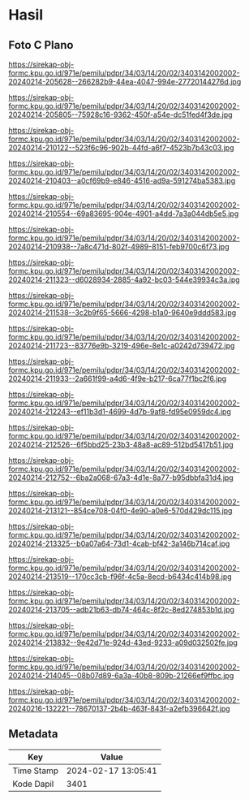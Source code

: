 # Hasil

## Foto C Plano

https://sirekap-obj-formc.kpu.go.id/971e/pemilu/pdpr/34/03/14/20/02/3403142002002-20240214-205628--266282b9-44ea-4047-994e-27720144276d.jpg

https://sirekap-obj-formc.kpu.go.id/971e/pemilu/pdpr/34/03/14/20/02/3403142002002-20240214-205805--75928c16-9362-450f-a54e-dc51fed4f3de.jpg

https://sirekap-obj-formc.kpu.go.id/971e/pemilu/pdpr/34/03/14/20/02/3403142002002-20240214-210122--523f6c96-902b-44fd-a6f7-4523b7b43c03.jpg

https://sirekap-obj-formc.kpu.go.id/971e/pemilu/pdpr/34/03/14/20/02/3403142002002-20240214-210403--a0cf69b9-e846-4516-ad9a-591274ba5383.jpg

https://sirekap-obj-formc.kpu.go.id/971e/pemilu/pdpr/34/03/14/20/02/3403142002002-20240214-210554--69a83695-904e-4901-a4dd-7a3a044db5e5.jpg

https://sirekap-obj-formc.kpu.go.id/971e/pemilu/pdpr/34/03/14/20/02/3403142002002-20240214-210938--7a8c471d-802f-4989-8151-feb9700c6f73.jpg

https://sirekap-obj-formc.kpu.go.id/971e/pemilu/pdpr/34/03/14/20/02/3403142002002-20240214-211323--d6028934-2885-4a92-bc03-544e39934c3a.jpg

https://sirekap-obj-formc.kpu.go.id/971e/pemilu/pdpr/34/03/14/20/02/3403142002002-20240214-211538--3c2b9f65-5666-4298-b1a0-9640e9ddd583.jpg

https://sirekap-obj-formc.kpu.go.id/971e/pemilu/pdpr/34/03/14/20/02/3403142002002-20240214-211723--83776e9b-3219-496e-8e1c-a0242d739472.jpg

https://sirekap-obj-formc.kpu.go.id/971e/pemilu/pdpr/34/03/14/20/02/3403142002002-20240214-211933--2a661f99-a4d6-4f9e-b217-6ca77f1bc2f6.jpg

https://sirekap-obj-formc.kpu.go.id/971e/pemilu/pdpr/34/03/14/20/02/3403142002002-20240214-212243--ef11b3d1-4699-4d7b-9af8-fd95e0959dc4.jpg

https://sirekap-obj-formc.kpu.go.id/971e/pemilu/pdpr/34/03/14/20/02/3403142002002-20240214-212526--6f5bbd25-23b3-48a8-ac89-512bd5417b51.jpg

https://sirekap-obj-formc.kpu.go.id/971e/pemilu/pdpr/34/03/14/20/02/3403142002002-20240214-212752--6ba2a068-67a3-4d1e-8a77-b95dbbfa31d4.jpg

https://sirekap-obj-formc.kpu.go.id/971e/pemilu/pdpr/34/03/14/20/02/3403142002002-20240214-213121--854ce708-04f0-4e90-a0e6-570d429dc115.jpg

https://sirekap-obj-formc.kpu.go.id/971e/pemilu/pdpr/34/03/14/20/02/3403142002002-20240214-213325--b0a07a64-73d1-4cab-bf42-3a146b714caf.jpg

https://sirekap-obj-formc.kpu.go.id/971e/pemilu/pdpr/34/03/14/20/02/3403142002002-20240214-213519--170cc3cb-f96f-4c5a-8ecd-b6434c414b98.jpg

https://sirekap-obj-formc.kpu.go.id/971e/pemilu/pdpr/34/03/14/20/02/3403142002002-20240214-213705--adb21b63-db74-464c-8f2c-8ed274853b1d.jpg

https://sirekap-obj-formc.kpu.go.id/971e/pemilu/pdpr/34/03/14/20/02/3403142002002-20240214-213832--9e42d71e-924d-43ed-9233-a09d032502fe.jpg

https://sirekap-obj-formc.kpu.go.id/971e/pemilu/pdpr/34/03/14/20/02/3403142002002-20240214-214045--08b07d89-6a3a-40b8-809b-21266ef9ffbc.jpg

https://sirekap-obj-formc.kpu.go.id/971e/pemilu/pdpr/34/03/14/20/02/3403142002002-20240216-132221--78670137-2b4b-463f-843f-a2efb396642f.jpg


## Metadata

| Key        | Value               |
| ---------- | ------------------- |
| Time Stamp | 2024-02-17 13:05:41 |
| Kode Dapil | 3401                |



